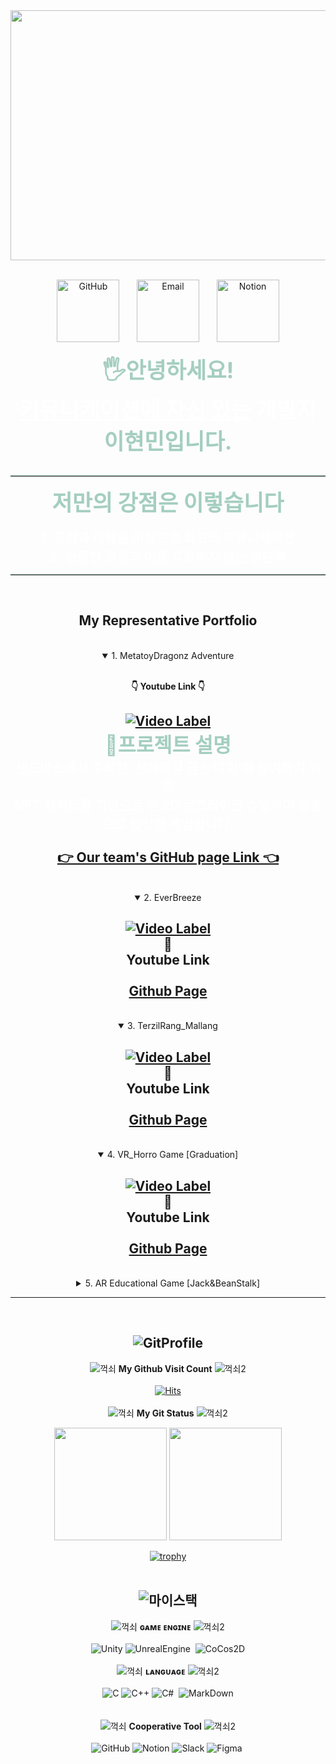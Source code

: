 <div align="center">

<!-- ![header](https://capsule-render.vercel.app/api?type=Soft&color=0:8FCCBA,100:B8D0C5&height=250&section=header&text=Lee%20Hyun%20Min&fontSize=120&animation=twinkling&fontColor=ceec90) -->
  
<div> <img src = https://user-images.githubusercontent.com/19919570/223028909-fc7588c9-75d1-4173-8947-1259c5cc3fff.gif style="width: 750px; height: 400px;"> </div>

<p align="center">

<br/>
  <a href="https://github.com/IIBluEll"><img width="100px" alt="GitHub" title="GitHub Page" src="https://user-images.githubusercontent.com/87287709/193750506-21b7d99b-431f-4e19-bb08-558fa65a0ce8.png"/></a>
  &#8287;&#8287;&#8287;&#8287;&#8287;
  <a href="mailto:hmlee4135@naver.com"><img width="100px" alt="Email" title="Send Email" src="https://user-images.githubusercontent.com/87287709/193750295-b367eb8a-8306-4357-82fb-c814a80a10ae.png"/></a>
  &#8287;&#8287;&#8287;&#8287;&#8287;
  <a href="https://www.notion.so/Hyunmin-Lee-1436d2f4b6a848a5896f6600b3892dc1"><img width="100px" alt="Notion" title="Notion" src="https://user-images.githubusercontent.com/87287709/193751823-1e7664bb-99e8-45d8-88a1-9f42303690ff.png"></a>


</p>

<div markdown="1">

<span style="color:#A4CEC0; font-size:2.5em">__🖐안녕하세요!__ </span><br>
<span style="color:#ffffff; font-size:2.5em"><u>__커뮤니케이션에 자신 있는</u> 개발자__ </span>
<span style="color:#A4CEC0; font-size:2.5em">__이현민입니다.__ </span> <br/><br/>

<hr style="border-top: 1px solid #A4CEC0;">

<span style="color:#A4CEC0; font-size:2.5em">__저만의 강점은 이렇습니다__ </span><br/><br/>
  <span style="color:#ffffff; font-size:1.5em">__1. 공감과 이해를 바탕으로 최고의 커뮤니케이션__</span><br/>
  <span style="color:#ffffff; font-size:1.5em">__2. 신중한 결정과 이를 후회하지 않는 결단력__</span><br/>

 <hr style="border-top: 1px solid #A4CEC0;"> <br>

</div>

## My Representative Portfolio

<br/>

<details open>
<summary>1. MetatoyDragonz Adventure</summary><br>

__👇 Youtube Link 👇__
<div markdown="1">

[![Video Label](http://img.youtube.com/vi/yil-smoRFbs/0.jpg)](https://youtu.be/yil-smoRFbs) <br>
<span style="color:#A4CEC0; font-size:1.5em">__🧾프로젝트 설명__ </span><br>
<span style="color:#ffffff; font-size:1em">샌드박스에서 주최한 ‘천하제일 금손 대회’에 참여하기 위해 </span><br>
<span style="color:#ffffff; font-size:1em"> NFT 캐릭터를 기반으로 한 2D 로그라이크 슈팅이며 용손으로 입상한 게임입니다. </span> <br><br>
 [👉 Our team's GitHub page Link 👈](https://github.com/Team5DD)
---
</div>
</details>

<br/>


<details open>
<summary>2. EverBreeze</summary>
<div markdown="1">

[![Video Label](http://img.youtube.com/vi/7IEP7cXD16U/0.jpg)](https://youtu.be/7IEP7cXD16U)
 <br/>🔼<br/>
__Youtube Link__<br/><br/>
 [Github Page](https://github.com/TeamTreeBox)
 ---
</div>
</details>

<br/>


<details open>
<summary>3. TerzilRang_Mallang</summary>
<div markdown="1">

[![Video Label](http://img.youtube.com/vi/mnLeVaGUZx0/0.jpg)](https://youtu.be/mnLeVaGUZx0)
 <br/>🔼<br/>
__Youtube Link__<br/><br/>
 [Github Page](https://github.com/IIBluEll/CrazArade)
 ---
</div>
</details>

<br/>


<details open>
<summary>4. VR_Horro Game [Graduation]</summary>
<div markdown="1">

[![Video Label](http://img.youtube.com/vi/WWuMLB3t5KA/0.jpg)](https://youtu.be/WWuMLB3t5KA)
 <br/>🔼<br/>
__Youtube Link__<br/><br/>
[Github Page](https://github.com/VRProjectHorror/VR_HorrorGame_Graduation)
 ---
</div>
</details>

<br/>


<details >
<summary>5. AR Educational Game [Jack&BeanStalk]</summary>
<div markdown="1">

[![Video Label](http://img.youtube.com/vi/dYrJfyiJd_M/0.jpg)](https://youtu.be/dYrJfyiJd_M) 
 <br/>🔼<br/>
__Youtube Link__<br/><br/>
[Github Page](https://github.com/BeanPocket/AR_Jack_beanstalk)
 ---
</div>
</details>


---
<br/>

  ![GitProfile](https://user-images.githubusercontent.com/19919570/183016384-17fa8e59-6240-47d1-97cf-8809fbdb607b.png)
  ---
![꺽쇠](https://user-images.githubusercontent.com/19919570/183018791-880784da-927b-4243-9544-992bcf2a6aa9.png) __My Github Visit Count__ ![꺽쇠2](https://user-images.githubusercontent.com/19919570/183019389-e5d23ae0-d48d-4826-9f41-894ebc9b1a3d.png) <br/><br/>
[![Hits](https://hits.seeyoufarm.com/api/count/incr/badge.svg?url=https%3A%2F%2Fgithub.com%2FIIBluEll&count_bg=%239BCFC7&title_bg=%23000000&icon=github.svg&icon_color=%23FFFFFF&title=Visit+Count&edge_flat=true)](https://hits.seeyoufarm.com)<br/><br/>
![꺽쇠](https://user-images.githubusercontent.com/19919570/183018791-880784da-927b-4243-9544-992bcf2a6aa9.png) __My Git Status__ ![꺽쇠2](https://user-images.githubusercontent.com/19919570/183019389-e5d23ae0-d48d-4826-9f41-894ebc9b1a3d.png) <br/>
<p>
  <img height="180em" src="https://github-readme-stats.vercel.app/api?username=IIBluEll&show_icons=true&include_all_commits=true&bg_color=30,8FCCBA,B8D0C5&title_color=fff&text_color=fff"> <img height="180em" src="https://github-readme-stats.vercel.app/api/top-langs/?username=IIBluEll&layout=compact&bg_color=30,B8D0C5,8FCCBA&title_color=fff&text_color=fff">
</p>
  
  [![trophy](https://github-profile-trophy.vercel.app/?username=IIBluEll)](https://github.com/ryo-ma/github-profile-trophy) <br/><br/>
  
![마이스택](https://user-images.githubusercontent.com/19919570/183019863-f740d7ae-b0c7-4ec8-a474-30d4ab04495e.png)
---
  
![꺽쇠](https://user-images.githubusercontent.com/19919570/183018791-880784da-927b-4243-9544-992bcf2a6aa9.png) __ɢᴀᴍᴇ ᴇɴɢɪɴᴇ__ ![꺽쇠2](https://user-images.githubusercontent.com/19919570/183019389-e5d23ae0-d48d-4826-9f41-894ebc9b1a3d.png)
 <br/><br/>
![Unity](https://img.shields.io/badge/Unity-222324?style=for-the-badge&logo=Unity&logoColor=white)&nbsp;![UnrealEngine](https://img.shields.io/badge/Unreal%20Engine-0E1128?style=for-the-badge&logo=UnrealEngine&logoColor=white) &nbsp;![CoCos2D](https://img.shields.io/badge/CoCos-55C2E1?style=for-the-badge&logo=CoCos&logoColor=white) <br/>
<br/>
![꺽쇠](https://user-images.githubusercontent.com/19919570/183018791-880784da-927b-4243-9544-992bcf2a6aa9.png) __ʟᴀɴɢᴜᴀɢᴇ__ ![꺽쇠2](https://user-images.githubusercontent.com/19919570/183019389-e5d23ae0-d48d-4826-9f41-894ebc9b1a3d.png) <br/><br/>
![C](https://img.shields.io/badge/C-A8B9CC?style=for-the-badge&logo=C&logoColor=black)&nbsp;![C++](https://img.shields.io/badge/C%2B%2B-00599C?style=for-the-badge&logo=C%2B%2B&logoColor=white)&nbsp;![C#](https://img.shields.io/badge/C%20Sharp-239120?style=for-the-badge&logo=CSharp&logoColor=white) &nbsp;![MarkDown](https://img.shields.io/badge/Mark%20Down-000000?style=for-the-badge&logo=Markdown&logoColor=white) <br/>
  <br/><br/>
![꺽쇠](https://user-images.githubusercontent.com/19919570/183018791-880784da-927b-4243-9544-992bcf2a6aa9.png) __Cooperative Tool__ ![꺽쇠2](https://user-images.githubusercontent.com/19919570/183019389-e5d23ae0-d48d-4826-9f41-894ebc9b1a3d.png) <br/><br/>
  ![GitHub](https://img.shields.io/badge/GitHub-181717?style=for-the-badge&logo=GitHub&logoColor=white)&nbsp;![Notion](https://img.shields.io/badge/Notion-000000?style=for-the-badge&logo=Notion&logoColor=white)&nbsp;![Slack](https://img.shields.io/badge/Slack-4A154B?style=for-the-badge&logo=Slack&logoColor=white)&nbsp;![Figma](https://img.shields.io/badge/Figma-F24E1E?style=for-the-badge&logo=Figma&logoColor=white)&nbsp;
  


  </div>

